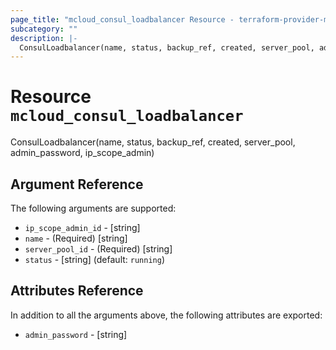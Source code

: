 ```yaml
---
page_title: "mcloud_consul_loadbalancer Resource - terraform-provider-mcloud"
subcategory: ""
description: |-
  ConsulLoadbalancer(name, status, backup_ref, created, server_pool, admin_password, ip_scope_admin)
---
```


# Resource `mcloud_consul_loadbalancer`

ConsulLoadbalancer(name, status, backup_ref, created, server_pool, admin_password, ip_scope_admin)



## Argument Reference

The following arguments are supported:

- `ip_scope_admin_id` - [string]  
- `name` - (Required) [string]  
- `server_pool_id` - (Required) [string]  
- `status` - [string]   (default: `running`)

## Attributes Reference

In addition to all the arguments above, the following attributes are exported:

- `admin_password` - [string] 